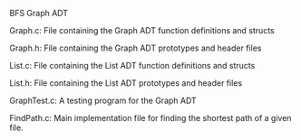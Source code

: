BFS Graph ADT

Graph.c: File containing the Graph ADT function definitions and structs

Graph.h: File containing the Graph ADT prototypes and header files

List.c: File containing the List ADT function definitions and structs

List.h: File containing the List ADT prototypes and header files

GraphTest.c: A testing program for the Graph ADT

FindPath.c: Main implementation file for finding the shortest path of a given file.

